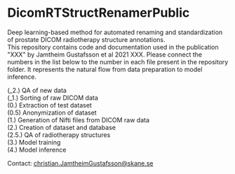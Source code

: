 # DicomRTStructRenamerPublic
Deep learning-based method for automated renaming and standardization of prostate DICOM radiotherapy structure annotations. \
This repository contains code and documentation used in the publication "XXX" by Jamtheim Gustafsson et al 2021 XXX. Please connect the numbers in the list below to the number in each file present in the repository folder. It represents the natural flow from data preparation to model inference. 

(_2.) QA of new data\
(_1.) Sorting of raw DICOM data\
(0.) Extraction of test dataset\
(0.5) Anonymization of dataset \
(1.) Generation of Nifti files from DICOM raw data\
(2.) Creation of dataset and database\
(2.5.)  QA of radiotherapy structures\
(3.) Model training\
(4.) Model inference

Contact: christian.JamtheimGustafsson@skane.se
